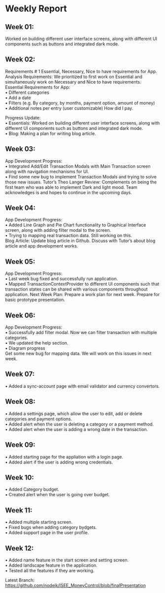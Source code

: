 # Weekly Report

## Week 01:

Worked on building different user interface screens, along with different UI components such as buttons and integrated dark mode.

## Week 02:

Requirements # 1 Essential, Necessary, Nice to have requirements for App.<br>
Analysis Requirements: We prioritized to first work on Essential and simultaneously work on Necessary and Nice to have requirements.<br>
Essential Requirements for App:<br>
• Different categories <br>
• Add a date<br>
• Filters (e.g. By category, by months, payment option, amount of money)<br>
• Additional notes per entry (user customizable) How did I pay.<br>

Progress Update:<br>
• Essentials: Worked on building different user interface screens, along with different UI components such as buttons and integrated dark mode.<br>
• Blog: Making a plan for writing blog article.<br>

## Week 03:

App Development Progress:<br>
• Integrated Add/Edit Transaction Modals with Main Transaction screen along with navigation mechanisms for UI.<br>
• Find some new bug to implement Transaction Modals and trying to solve those new issues.
Tutor’s Theo Langer Review: Complements on being the first team who was able to implement Dark and light mood. Team acknowledges is and hopes to continue in the upcoming days.<br>

## Week 04:

App Development Progress:<br>
• Added Line Graph and Pie Chart functionality to Graphical Interface screen, along with adding filter modal to the screen.<br>
• Trying to mapping real transaction data. Still working on this.<br>
Blog Article: Update blog article in Github. Discuss with Tutor’s about blog article and app development works.<br>

## Week 05:

App Development Progress:<br>
• Last week bug fixed and successfully run application.<br>
• Mapped TransactionContextProvider to different UI components such that transaction states can be shared with various components throughout application.
Next Week Plan: Prepare a work plan for next week.
Prepare for basic prototype presentation.

## Week 06:

App Development Progress:<br>
• Successfully add filter modal. Now we can filter transaction with multiple categories.<br>
• We updated the help section.<br>
• Diagram progress<br>
Get some new bug for mapping data. We will work on this issues in next week.<br>

## Week 07:

• Added a sync-account page with email validator and currency convertors.<br>

## Week 08:

• Added a settings page, which allow the user to edit, add or delete categories and payment options.<br>
• Added alert when the user is deleting a category or a payment method.<br>
• Added alert when the user is adding a wrong date in the transaction.<br>

## Week 09:

• Added starting page for the appliation with a login page.<br>
• Added alert if the user is adding wrong credentials.<br>

## Week 10:

• Added Category budget.<br>
• Created alert when the user is going over budget.<br>

## Week 11:

• Added multiple starting screen.<br>
• Fixed bugs when adding category bydgets.<br>
• Added support page in the user profile.<br>

## Week 12:

• Added name feature in the start screen and setting screen.<br>
• Added landscape feature in the application.<br>
• Tested all the features if they are working.<br>

Latest Branch: https://github.com/nodejk/ISEE_MoneyControl/blob/finalPresentation
